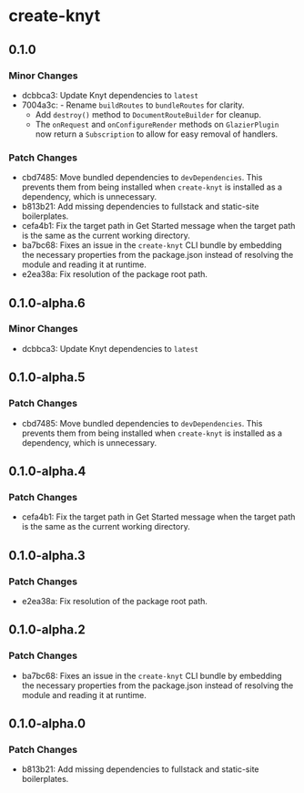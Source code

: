 # create-knyt

## 0.1.0

### Minor Changes

- dcbbca3: Update Knyt dependencies to `latest`
- 7004a3c: - Rename `buildRoutes` to `bundleRoutes` for clarity.
  - Add `destroy()` method to `DocumentRouteBuilder` for cleanup.
  - The `onRequest` and `onConfigureRender` methods on `GlazierPlugin` now return a `Subscription` to allow for easy removal of handlers.

### Patch Changes

- cbd7485: Move bundled dependencies to `devDependencies`. This prevents them from being installed when `create-knyt` is installed as a dependency, which is unnecessary.
- b813b21: Add missing dependencies to fullstack and static-site boilerplates.
- cefa4b1: Fix the target path in Get Started message when the target path is the same as the current working directory.
- ba7bc68: Fixes an issue in the `create-knyt` CLI bundle by embedding the necessary properties from the package.json instead of resolving the module and reading it at runtime.
- e2ea38a: Fix resolution of the package root path.

## 0.1.0-alpha.6

### Minor Changes

- dcbbca3: Update Knyt dependencies to `latest`

## 0.1.0-alpha.5

### Patch Changes

- cbd7485: Move bundled dependencies to `devDependencies`. This prevents them from being installed when `create-knyt` is installed as a dependency, which is unnecessary.

## 0.1.0-alpha.4

### Patch Changes

- cefa4b1: Fix the target path in Get Started message when the target path is the same as the current working directory.

## 0.1.0-alpha.3

### Patch Changes

- e2ea38a: Fix resolution of the package root path.

## 0.1.0-alpha.2

### Patch Changes

- ba7bc68: Fixes an issue in the `create-knyt` CLI bundle by embedding the necessary properties from the package.json instead of resolving the module and reading it at runtime.

## 0.1.0-alpha.0

### Patch Changes

- b813b21: Add missing dependencies to fullstack and static-site boilerplates.
